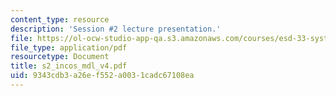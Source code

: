 ```yaml
---
content_type: resource
description: 'Session #2 lecture presentation.'
file: https://ol-ocw-studio-app-qa.s3.amazonaws.com/courses/esd-33-systems-engineering-summer-2004/9343cdb3a26ef552a0031cadc67108ea_s2_incos_mdl_v4.pdf
file_type: application/pdf
resourcetype: Document
title: s2_incos_mdl_v4.pdf
uid: 9343cdb3-a26e-f552-a003-1cadc67108ea
---
```

